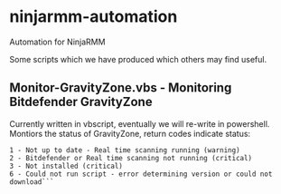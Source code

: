 # ninjarmm-automation
Automation for NinjaRMM

Some scripts which we have produced which others may find useful.

## Monitor-GravityZone.vbs - Monitoring Bitdefender GravityZone

Currently written in vbscript, eventually we will re-write in powershell. Montiors the status of GravityZone, return codes indicate status:
```0 - Up to date - Real time scanning running (good)
1 - Not up to date - Real time scanning running (warning)
2 - Bitdefender or Real time scanning not running (critical)
3 - Not installed (critical)
6 - Could not run script - error determining version or could not download```
